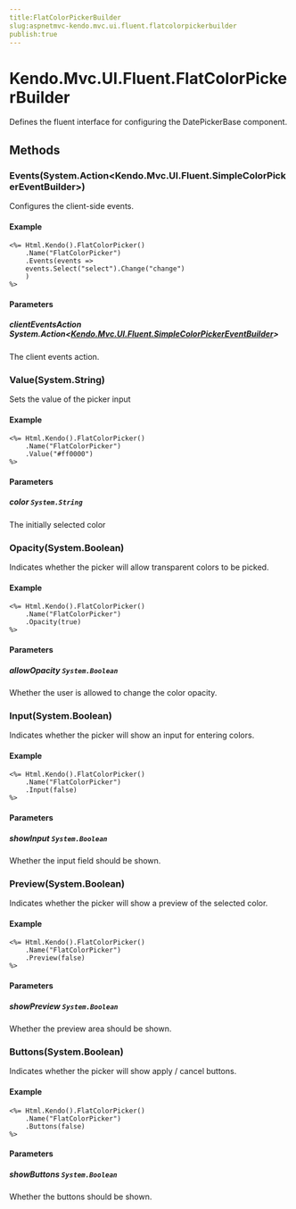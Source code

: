 ```yaml
---
title:FlatColorPickerBuilder
slug:aspnetmvc-kendo.mvc.ui.fluent.flatcolorpickerbuilder
publish:true
---
```


# Kendo.Mvc.UI.Fluent.FlatColorPickerBuilder
Defines the fluent interface for configuring the DatePickerBase component.



## Methods

### Events(System.Action\<Kendo.Mvc.UI.Fluent.SimpleColorPickerEventBuilder\>)
Configures the client-side events.


#### Example

    <%= Html.Kendo().FlatColorPicker()
        .Name("FlatColorPicker")
        .Events(events =>
        events.Select("select").Change("change")
        )
    %>
        


#### Parameters

##### clientEventsAction System.Action<[Kendo.Mvc.UI.Fluent.SimpleColorPickerEventBuilder](/api/wrappers/aspnet-mvc/Kendo.Mvc.UI.Fluent/SimpleColorPickerEventBuilder)>
The client events action.




### Value(System.String)
Sets the value of the picker input


#### Example

    <%= Html.Kendo().FlatColorPicker()
        .Name("FlatColorPicker")
        .Value("#ff0000")
    %>
        


#### Parameters

##### color `System.String`
The initially selected color




### Opacity(System.Boolean)
Indicates whether the picker will allow transparent colors to be picked.


#### Example

    <%= Html.Kendo().FlatColorPicker()
        .Name("FlatColorPicker")
        .Opacity(true)
    %>
        


#### Parameters

##### allowOpacity `System.Boolean`
Whether the user is allowed to change the color opacity.




### Input(System.Boolean)
Indicates whether the picker will show an input for entering colors.


#### Example

    <%= Html.Kendo().FlatColorPicker()
        .Name("FlatColorPicker")
        .Input(false)
    %>
        


#### Parameters

##### showInput `System.Boolean`
Whether the input field should be shown.




### Preview(System.Boolean)
Indicates whether the picker will show a preview of the selected color.


#### Example

    <%= Html.Kendo().FlatColorPicker()
        .Name("FlatColorPicker")
        .Preview(false)
    %>
        


#### Parameters

##### showPreview `System.Boolean`
Whether the preview area should be shown.




### Buttons(System.Boolean)
Indicates whether the picker will show apply / cancel buttons.


#### Example

    <%= Html.Kendo().FlatColorPicker()
        .Name("FlatColorPicker")
        .Buttons(false)
    %>
        


#### Parameters

##### showButtons `System.Boolean`
Whether the buttons should be shown.





